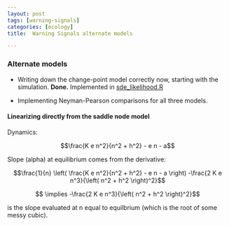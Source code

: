```yaml
---
layout: post
tags: [warning-signals]
categories: [ecology]
title:  Warning Signals alternate models

---
```







### Alternate models

-   Writing down the change-point model correctly now, starting with the
    simulation. **Done.** Implemented in
    [sde\_likelihood.R](http://github.com/cboettig/structured-populations/blob/959b426292915ebc90222b971f8298870df5c912/R/sde_likelihood.R "http://github.com/cboettig/structured-populations/blob/959b426292915ebc90222b971f8298870df5c912/R/sde_likelihood.R")

-   Implementing Neyman-Pearson comparisons for all three models.

#### Linearizing directly from the saddle node model

Dynamics:

$$\frac{K e n^2}{n^2 + h^2} - e n - a$$

Slope (alpha) at equilibrium comes from the derivative:

$$\frac{1}{n} \left( \frac{K e n^2}{n^2 + h^2} - e n - a \right)
-\frac{2 K e n^3}{\left( n^2 + h^2 \right)^2}$$

$$ \implies -\frac{2 K e n^3}{\left( n^2 + h^2 \right)^2}$$

is the slope evaluated at n equal to equilbrium (which is the root of
some messy cubic).


